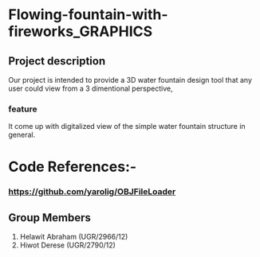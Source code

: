 # Flowing-fountain-with-fireworks_GRAPHICS

## Project description 

Our project is intended to provide a 3D water fountain design tool that any user could view from a 3 dimentional perspective, 

### feature
It come up with digitalized view of the simple water fountain structure in general.

# Code References:-
### https://github.com/yarolig/OBJFileLoader 

## Group Members

1. Helawit Abraham (UGR/2966/12)
2. Hiwot Derese (UGR/2790/12)

